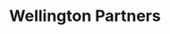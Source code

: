 ---
layout: firm_page
title: "Wellington Partners"
id: "wellingtonpartners.com"
permalink: "/wellingtonpartnerswellingtonpartners.com/"
website: "https://wellington-partners.com"
offices: "Munich (Germany), Zurich (Switzerland), London (United Kingdom), Palo Alto (United States)"
investment_stages: "Seed, Series A, Series B, Series C"
portfolio_companies: "Spotify, FreeNow, Xing, 360T, Adconion, ImmobilienScout24, ARTFINDER, DALIA RESEARCH, ENOCEAN, NOSTO, SHIPSERV, EDGE INTELLIGENCE, ORCAN, ONFIDO, SOUNDTRACK YOUR BRAND, FESTICKET, IMPORT.IO, HELIATEK, MYTAXI, TONSSER, Actelion, Adrenomed, Advanced Medical Balloons (AMB), Atopix Therapeutics, Amboss, SIRS, MinervaX, Sidekick, Confo Therapeutics"
portfolio_link: "https://wellington-partners.com/portfolio/"
investment_markets: "Biotechnology, Therapeutics, Medical Devices, Diagnostics, Digital Health, Industrial Biotechnology, Finance, Financial Services, Venture Capital"
founded_year: "1998"
description: "Wellington Partners is a leading European venture capital firm investing in early- and growth-stage life science companies. They support entrepreneurs with breakthrough technologies and provide financial resources, expertise, and a global network to help build successful businesses. Their focus is on companies with strong management teams, innovative products, and strong IP protection."
linkedin: "https://www.linkedin.com/company/wellington-partners/"
twitter: "https://twitter.com/wellingtonvc"
instagram: ""
team_page: "https://wellington-partners.com/team/"
investor_type: "Venture Capital"
crunchbase: "https://www.crunchbase.com/organization/wellington-partners"
pitchbook: ""

# SEO Optimization
meta_title: "Wellington Partners - VC Firm - projectstartups.com"
meta_description: "Wellington Partners, Wellington Partners is a leading European venture capital firm investing in early- and growth-stage life science companies. They support entrepreneurs..."
meta_keywords: "Wellington Partners, Biotechnology, Therapeutics, Medical Devices, Diagnostics, Digital Health, Industrial Biotechnology, Finance, Financial Services, Venture Capital, VC firm, venture capital, startup investor, projectstartups.com"
canonical_url: "https://vc.projectstartups.com/wellingtonpartnerswellingtonpartners.com/"
---